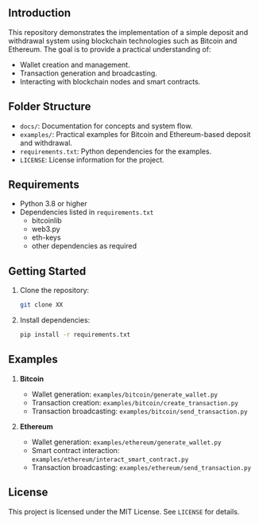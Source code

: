 ## Introduction
This repository demonstrates the implementation of a simple deposit and withdrawal system using blockchain technologies such as Bitcoin and Ethereum. 
The goal is to provide a practical understanding of:
- Wallet creation and management.
- Transaction generation and broadcasting.
- Interacting with blockchain nodes and smart contracts.

## Folder Structure
- `docs/`: Documentation for concepts and system flow.
- `examples/`: Practical examples for Bitcoin and Ethereum-based deposit and withdrawal.
- `requirements.txt`: Python dependencies for the examples.
- `LICENSE`: License information for the project.

## Requirements
- Python 3.8 or higher
- Dependencies listed in `requirements.txt`
  - bitcoinlib
  - web3.py
  - eth-keys
  - other dependencies as required

## Getting Started
1. Clone the repository:
    ```bash
    git clone XX
    ```

1. Install dependencies:
    ```bash
    pip install -r requirements.txt
    ```

## Examples
1. **Bitcoin**
   - Wallet generation: `examples/bitcoin/generate_wallet.py`
   - Transaction creation: `examples/bitcoin/create_transaction.py`
   - Transaction broadcasting: `examples/bitcoin/send_transaction.py`

2. **Ethereum**
   - Wallet generation: `examples/ethereum/generate_wallet.py`
   - Smart contract interaction: `examples/ethereum/interact_smart_contract.py`
   - Transaction broadcasting: `examples/ethereum/send_transaction.py`


## License
This project is licensed under the MIT License. See `LICENSE` for details.
